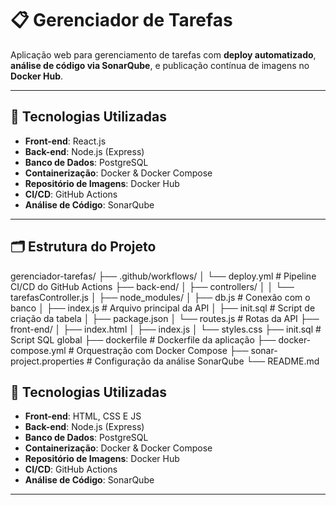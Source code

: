# 📋 Gerenciador de Tarefas

Aplicação web para gerenciamento de tarefas com **deploy automatizado**, **análise de código via SonarQube**, e publicação contínua de imagens no **Docker Hub**.

---

## 🚀 Tecnologias Utilizadas

- **Front-end**: React.js
- **Back-end**: Node.js (Express)
- **Banco de Dados**: PostgreSQL
- **Containerização**: Docker & Docker Compose
- **Repositório de Imagens**: Docker Hub
- **CI/CD**: GitHub Actions
- **Análise de Código**: SonarQube

---

## 🗂️ Estrutura do Projeto

gerenciador-tarefas/
├── .github/workflows/
│ └── deploy.yml # Pipeline CI/CD do GitHub Actions
├── back-end/
│ ├── controllers/
│ │ └── tarefasController.js
│ ├── node_modules/
│ ├── db.js # Conexão com o banco
│ ├── index.js # Arquivo principal da API
│ ├── init.sql # Script de criação da tabela
│ ├── package.json
│ └── routes.js # Rotas da API
├── front-end/
│ ├── index.html
│ ├── index.js
│ └── styles.css
├── init.sql # Script SQL global
├── dockerfile # Dockerfile da aplicação
├── docker-compose.yml # Orquestração com Docker Compose
├── sonar-project.properties # Configuração da análise SonarQube
└── README.md

## 🚀 Tecnologias Utilizadas

- **Front-end**: HTML, CSS E JS
- **Back-end**: Node.js (Express)
- **Banco de Dados**: PostgreSQL
- **Containerização**: Docker & Docker Compose
- **Repositório de Imagens**: Docker Hub
- **CI/CD**: GitHub Actions
- **Análise de Código**: SonarQube

---






